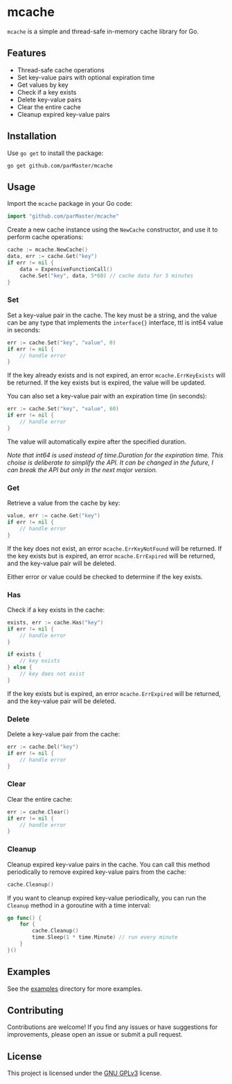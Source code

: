 # mcache

`mcache` is a simple and thread-safe in-memory cache library for Go.

## Features

- Thread-safe cache operations
- Set key-value pairs with optional expiration time
- Get values by key
- Check if a key exists
- Delete key-value pairs
- Clear the entire cache
- Cleanup expired key-value pairs

## Installation

Use `go get` to install the package:

```shell
go get github.com/parMaster/mcache
```

## Usage

Import the `mcache` package in your Go code:

```go
import "github.com/parMaster/mcache"
```

Create a new cache instance using the `NewCache` constructor, and use it to perform cache operations:

```go
cache := mcache.NewCache()
data, err := cache.Get("key")
if err != nil {
	data = ExpensiveFunctionCall()
	cache.Set("key", data, 5*60) // cache data for 5 minutes
}
```

### Set

Set a key-value pair in the cache. The key must be a string, and the value can be any type that implements the `interface{}` interface, ttl is int64 value in seconds:

```go
err := cache.Set("key", "value", 0)
if err != nil {
    // handle error
}
```

If the key already exists and is not expired, an error `mcache.ErrKeyExists` will be returned. If the key exists but is expired, the value will be updated.

You can also set a key-value pair with an expiration time (in seconds):

```go
err := cache.Set("key", "value", 60)
if err != nil {
    // handle error
}
```

The value will automatically expire after the specified duration.

_Note that int64 is used instead of time.Duration for the expiration time. This choise is deliberate to simplify the API. It can be changed in the future, I can break the API but only in the next major version._

### Get

Retrieve a value from the cache by key:

```go
value, err := cache.Get("key")
if err != nil {
    // handle error
}
```

If the key does not exist, an error `mcache.ErrKeyNotFound` will be returned. If the key exists but is expired, an error `mcache.ErrExpired` will be returned, and the key-value pair will be deleted.

Either error or value could be checked to determine if the key exists.

### Has

Check if a key exists in the cache:

```go
exists, err := cache.Has("key")
if err != nil {
    // handle error
}

if exists {
    // key exists
} else {
    // key does not exist
}
```

If the key exists but is expired, an error `mcache.ErrExpired` will be returned, and the key-value pair will be deleted.

### Delete

Delete a key-value pair from the cache:

```go
err := cache.Del("key")
if err != nil {
    // handle error
}
```

### Clear

Clear the entire cache:

```go
err := cache.Clear()
if err != nil {
    // handle error
}
```

### Cleanup

Cleanup expired key-value pairs in the cache. You can call this method periodically to remove expired key-value pairs from the cache:

```go
cache.Cleanup()
```

If you want to cleanup expired key-value periodically, you can run the `Cleanup` method in a goroutine with a time interval:

```go
go func() {
	for {
		cache.Cleanup()
		time.Sleep(1 * time.Minute) // run every minute
	}
}()
```

## Examples

See the [examples](https://github.com/parMaster/mcache/tree/main/examples) directory for more examples.

## Contributing

Contributions are welcome! If you find any issues or have suggestions for improvements, please open an issue or submit a pull request.

## License

This project is licensed under the [GNU GPLv3](https://choosealicense.com/licenses/gpl-3.0/) license.
